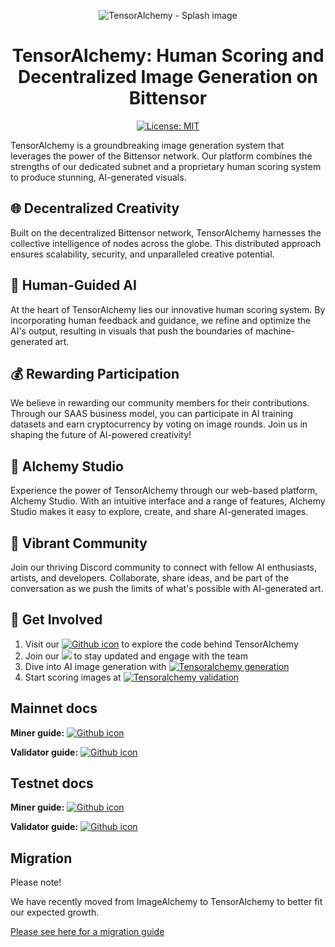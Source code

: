 <div align="center">

![TensorAlchemy - Splash image](./contrib/TensorAlchemy-splash.png)

# **TensorAlchemy: Human Scoring and Decentralized Image Generation on Bittensor** <!-- omit in toc -->
[![License: MIT](https://img.shields.io/badge/License-MIT-yellow.svg)](https://opensource.org/licenses/MIT)

</div>


TensorAlchemy is a groundbreaking image generation system that leverages the power of the Bittensor network. Our platform combines the strengths of our dedicated subnet and a proprietary human scoring system to produce stunning, AI-generated visuals.

## 🌐 Decentralized Creativity

Built on the decentralized Bittensor network, TensorAlchemy harnesses the collective intelligence of nodes across the globe. This distributed approach ensures scalability, security, and unparalleled creative potential.

## 🧠 Human-Guided AI

At the heart of TensorAlchemy lies our innovative human scoring system. By incorporating human feedback and guidance, we refine and optimize the AI's output, resulting in visuals that push the boundaries of machine-generated art.

## 💰 Rewarding Participation

We believe in rewarding our community members for their contributions. Through our SAAS business model, you can participate in AI training datasets and earn cryptocurrency by voting on image rounds. Join us in shaping the future of AI-powered creativity!

## 🎨 Alchemy Studio

Experience the power of TensorAlchemy through our web-based platform, Alchemy Studio. With an intuitive interface and a range of features, Alchemy Studio makes it easy to explore, create, and share AI-generated images.

## 🌟 Vibrant Community

Join our thriving Discord community to connect with fellow AI enthusiasts, artists, and developers. Collaborate, share ideas, and be part of the conversation as we push the limits of what's possible with AI-generated art.

## 🚀 Get Involved

1. Visit our [![Github icon](https://img.shields.io/badge/GitHub-100000?style=for-the-badge&logo=github&logoColor=white
)](https://github.com/TensorAlchemy/TensorAlchemy/tree/main/neurons) to explore the code behind TensorAlchemy
2. Join our [![](https://dcbadge.limes.pink/api/server/tensoralchemy)](https://discord.gg/tensoralchemy) to stay updated and engage with the team
3. Dive into AI image generation with [![Tensoralchemy generation](./contrib/tensoralchemy-button.png)](https://tensoralchemy.ai)
4. Start scoring images at [![Tensoralchemy validation](./contrib/tensoralchemy-button.png)](https://tensoralchemy.ai/validate)

## Mainnet docs


**Miner guide:** [![Github icon](https://img.shields.io/badge/GitHub-100000?style=for-the-badge&logo=github&logoColor=white
)](./contrib/guides/mainnet/miner.md) 

**Validator guide:** [![Github icon](https://img.shields.io/badge/GitHub-100000?style=for-the-badge&logo=github&logoColor=white
)](./contrib/guides/mainnet/validator.md)

## Testnet docs

**Miner guide:** [![Github icon](https://img.shields.io/badge/GitHub-100000?style=for-the-badge&logo=github&logoColor=white
)](./contrib/guides/testnet/miner.md) 

**Validator guide:** [![Github icon](https://img.shields.io/badge/GitHub-100000?style=for-the-badge&logo=github&logoColor=white
)](./contrib/guides/testnet/validator.md)

## Migration

Please note! 

We have recently moved from ImageAlchemy to TensorAlchemy to better fit our expected growth.

[Please see here for a migration guide](https://github.com/Supreme-Emperor-Wang/ImageAlchemy/blob/main/README.md)
